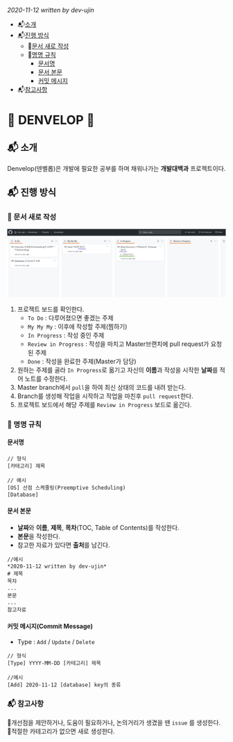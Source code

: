 *2020-11-12 written by dev-ujin*
- :mailbox_with_mail:[소개](#mailbox_with_mail-소개)
- :mailbox_with_mail:[진행 방식](#mailbox_with_mail-진행-방식)
  - :page_facing_up:[문서 새로 작성](page_facing_up-문서-새로-작성)
  - :construction:[명명 규칙](#construction-명명-규칙)
    - [문서명](#문서명)
    - [문서 본문](#문서-본문)
    - [커밋 메시지](#커밋-메시지commit-message)
- :mailbox_with_mail:[참고사항](#mailbox_with_mail-참고사항)

# :envelope_with_arrow: DENVELOP :envelope_with_arrow:
## :mailbox_with_mail: 소개
Denvelop(덴벨롭)은 개발에 필요한 공부를 하며 채워나가는 **개발대백과** 프로젝트이다.

## :mailbox_with_mail: 진행 방식
### :page_facing_up: 문서 새로 작성
![project-board](resources/project-board.png)
1. 프로젝트 보드를 확인한다.
   - `To Do` : 다루어졌으면 좋겠는 주제
   - `My My My` : 이후에 작성할 주제(찜하기)
   - `In Progress` : 작성 중인 주제
   - `Review in Progress` : 작성을 마치고 Master브랜치에 pull request가 요청된 주제
   - `Done` : 작성을 완료한 주제(Master가 담당)
2. 원하는 주제를 골라 `In Progress`로 옮기고 자신의 **이름**과 작성을 시작한 **날짜**를 적어 노트를 수정한다.
3. Master branch에서 `pull`을 하여 최신 상태의 코드를 내려 받는다.
4. Branch를 생성해 작업을 시작하고 작업을 마친후 `pull request`한다.
5. 프로젝트 보드에서 해당 주제를 `Review in Progress` 보드로 옮긴다.


### :construction: 명명 규칙
#### 문서명
```
// 형식
[카테고리] 제목

// 예시
[OS] 선점 스케줄링(Preemptive Scheduling)
[Database]
``` 

#### 문서 본문
- **날짜**와 **이름**, **제목**, **목차**(TOC, Table of Contents)를 작성한다.
- **본문**을 작성한다.
- 참고한 자료가 있다면 **출처**를 남긴다.
```
//예시
*2020-11-12 written by dev-ujin*
# 제목
목차
...
본문
...
참고자료
```

#### 커밋 메시지(Commit Message)
- Type : `Add` / `Update` / `Delete`

```
// 형식
[Type] YYYY-MM-DD [카테고리] 제목

//예시
[Add] 2020-11-12 [database] key의 종류
```
### :mailbox_with_mail: 참고사항
:pushpin:개선점을 제안하거나, 도움이 필요하거나, 논의거리가 생겼을 땐 `issue` 를 생성한다.
:pushpin:적절한 카테고리가 없으면 새로 생성한다.
